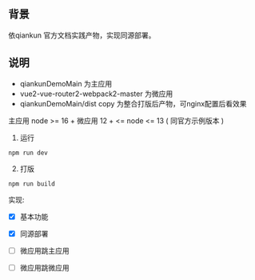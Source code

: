 ## 背景
依qiankun 官方文档实践产物，实现同源部署。

## 说明

* qiankunDemoMain 为主应用
* vue2-vue-router2-webpack2-master 为微应用
* qiankunDemoMain/dist copy 为整合打版后产物，可nginx配置后看效果

主应用 node >= 16 +
微应用 12 + <= node <= 13 ( 同官方示例版本 )

1. 运行
```
npm run dev
```

2. 打版
```
npm run build
```

实现:
* [x] 基本功能
* [x] 同源部署
* [ ] 微应用跳主应用
* [ ] 微应用跳微应用


